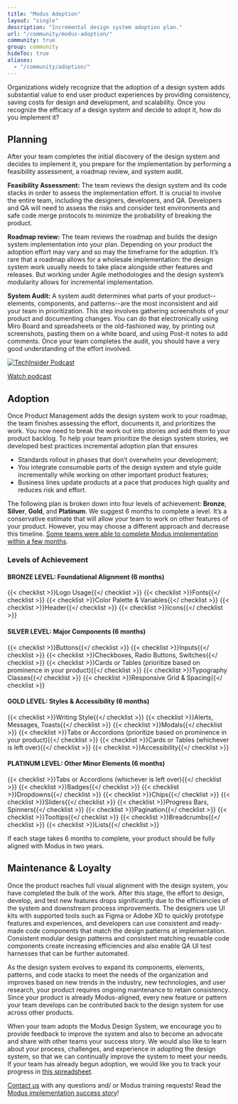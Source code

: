 ```yaml
---
title: "Modus Adoption"
layout: "single"
description: "Incremental design system adoption plan."
url: "/community/modus-adoption/"
community: true
group: community
hideToc: true
aliases:
  - "/community/adoption/"
---
```


<style>
a:has(> img)::after {
  display: none !important;
}
</style>

Organizations widely recognize that the adoption of a design system adds substantial value to end user product experiences by providing consistency, saving costs for design and development, and scalability. Once you recognize the efficacy of a design system and decide to adopt it, how do you implement it?

## Planning

After your team completes the initial discovery of the design system and decides to implement it, you prepare for the implementation by performing a feasibility assessment, a roadmap review, and system audit.

**Feasibility Assessment:** The team reviews the design system and its code stacks in order to assess the implementation effort. It is crucial to involve the entire team, including the designers, developers, and QA. Developers and QA will need to assess the risks and consider test environments and safe code merge protocols to minimize the probability of breaking the product.

**Roadmap review:** The team reviews the roadmap and builds the design system implementation into your plan. Depending on your product the adoption effort may vary and so may the timeframe for the adoption. It’s rare that a roadmap allows for a wholesale implementation: the design system work usually needs to take place alongside other features and releases. But working under Agile methodologies and the design system’s modularity allows for incremental implementation.

**System Audit:** A system audit determines what parts of your product--elements, components, and patterns--are the most inconsistent and aid your team in prioritization. This step involves gathering screenshots of your product and documenting changes. You can do that electronically using Miro Board and spreadsheets or the old-fashioned way, by printing out screenshots, pasting them on a white board, and using Post-it notes to add comments. Once your team completes the audit, you should have a very good understanding of the effort involved.

<a href="https://drive.google.com/file/d/1LfT-pl5p7GdonP9sreo7sLYo0JRcT6Y_/view" target="_blank">![TechInsider Podcast](/img/podcast.png)</a>

<a href="https://drive.google.com/file/d/1LfT-pl5p7GdonP9sreo7sLYo0JRcT6Y_/view" target="_blank" class="btn btn-primary mb-1">
Watch podcast
</a>

## Adoption

Once Product Management adds the design system work to your roadmap, the team finishes assessing the effort, documents it, and prioritizes the work. You now need to break the work out into stories and add them to your product backlog. To help your team prioritize the design system stories, we developed best practices incremental adoption plan that ensures

- Standards rollout in phases that don’t overwhelm your development;
- You integrate consumable parts of the design system and style guide incrementally while working on other important product features;
- Business lines update products at a pace that produces high quality and reduces risk and effort.

The following plan is broken down into four levels of achievement: **Bronze**, **Silver**, **Gold**, and **Platinum**. We suggest 6 months to complete a level. It’s a conservative estimate that will allow your team to work on other features of your product. However, you may choose a different approach and decrease this timeline. [Some teams were able to complete Modus implementation within a few months](/news/2021-03-24-utg-modus-adoption/).

### Levels of Achievement

#### BRONZE LEVEL: Foundational Alignment (6 months)

{{< checklist >}}Logo Usage{{</ checklist >}}
{{< checklist >}}Fonts{{</ checklist >}}
{{< checklist >}}Color Palette & Variables{{</ checklist >}}
{{< checklist >}}Header{{</ checklist >}}
{{< checklist >}}Icons{{</ checklist >}}

#### SILVER LEVEL: Major Components (6 months)

{{< checklist >}}Buttons{{</ checklist >}}
{{< checklist >}}Inputs{{</ checklist >}}
{{< checklist >}}Checkboxes, Radio Buttons, Switches{{</ checklist >}}
{{< checklist >}}Cards or Tables (prioritize based on prominence in your product){{</ checklist >}}
{{< checklist >}}Typography Classes{{</ checklist >}}
{{< checklist >}}Responsive Grid & Spacing{{</ checklist >}}

#### GOLD LEVEL: Styles & Accessibility (6 months)

{{< checklist >}}Writing Style{{</ checklist >}}
{{< checklist >}}Alerts, Messages, Toasts{{</ checklist >}}
{{< checklist >}}Modals{{</ checklist >}}
{{< checklist >}}Tabs or Accordions (prioritize based on prominence in your product){{</ checklist >}}
{{< checklist >}}Cards or Tables (whichever is left over){{</ checklist >}}
{{< checklist >}}Accessibility{{</ checklist >}}

#### PLATINUM LEVEL: Other Minor Elements (6 months)

{{< checklist >}}Tabs or Accordions (whichever is left over){{</ checklist >}}
{{< checklist >}}Badges{{</ checklist >}}
{{< checklist >}}Dropdowns{{</ checklist >}}
{{< checklist >}}Chips{{</ checklist >}}
{{< checklist >}}Sliders{{</ checklist >}}
{{< checklist >}}Progress Bars, Spinners{{</ checklist >}}
{{< checklist >}}Pagination{{</ checklist >}}
{{< checklist >}}Tooltips{{</ checklist >}}
{{< checklist >}}Breadcrumbs{{</ checklist >}}
{{< checklist >}}Lists{{</ checklist >}}

If each stage takes 6 months to complete, your product should be fully aligned with Modus in two years.

## Maintenance & Loyalty

Once the product reaches full visual alignment with the design system, you have completed the bulk of the work. After this stage, the effort to design, develop, and test new features drops significantly due to the efficiencies of the system and downstream process improvements. The designers use UI kits with supported tools such as Figma or Adobe XD to quickly prototype features and experiences, and developers can use consistent and ready-made code components that match the design patterns at implementation. Consistent modular design patterns and consistent matching reusable code components create increasing efficiencies and also enable QA UI test harnesses that can be further automated.

As the design system evolves to expand its components, elements, patterns, and code stacks to meet the needs of the organization and improves based on new trends in the industry, new technologies, and user research, your product requires ongoing maintenance to retain consistency. Since your product is already Modus-aligned, every new feature or pattern your team develops can be contributed back to the design system for use across other products.

When your team adopts the Modus Design System, we encourage you to provide feedback to improve the system and also to become an advocate and share with other teams your success story. We would also like to learn about your process, challenges, and experience in adopting the design system, so that we can continually improve the system to meet your needs. If your team has already begun adoption, we would like you to track your progress in [this spreadsheet](https://docs.google.com/spreadsheets/d/1VtOaE6x8slBvT3Xy3eJL_nKHWprIq-VEXw1YxuPH4Bo/edit#gid=0).

[Contact us](/community/contact/) with any questions and/ or Modus training requests! Read the [Modus implementation success story](/news/2021-03-24-utg-modus-adoption/)!
